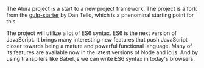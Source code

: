 The Alura project is a start to a new project framework. The project is a fork from the [gulp-starter](https://github.com/greypants/gulp-starter) by Dan Tello, which is a phenominal starting point for this.

The project will utilize a lot of ES6 syntax. ES6 is the next version of JavaScript. It brings many interesting new features that push JavaScript closer towards being a mature and powerful functional language. Many of its features are available now in the latest versions of Node and io.js. And by using transpilers like Babel.js we can write ES6 syntax in today's browsers.